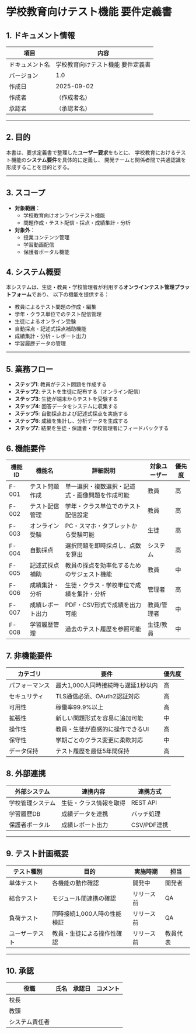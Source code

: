 # 学校教育向けテスト機能 要件定義書

## 1. ドキュメント情報

| 項目      | 内容                |
|---------|-------------------|
| ドキュメント名 | 学校教育向けテスト機能 要件定義書 |
| バージョン   | 1.0               |
| 作成日     | 2025-09-02        |
| 作成者     | （作成者名）            |
| 承認者     | （承認者名）            |

---

## 2. 目的

本書は、要求定義書で整理した**ユーザー要求**をもとに、
学校教育におけるテスト機能の**システム要件**を具体的に定義し、
開発チームと関係者間で共通認識を形成することを目的とする。

---

## 3. スコープ

- **対象範囲**：
  - 学校教育向けオンラインテスト機能
  - 問題作成・テスト配信・採点・成績集計・分析
- **対象外**：
  - 授業コンテンツ管理
  - 学習動画配信
  - 保護者ポータル機能

## 4. システム概要

本システムは、生徒・教員・学校管理者が利用する**オンラインテスト管理プラットフォーム**であり、
以下の機能を提供する：

- 教員によるテスト問題の作成・編集
- 学年・クラス単位でのテスト配信管理
- 生徒によるオンライン受験
- 自動採点・記述式採点補助機能
- 成績集計・分析・レポート出力
- 学習履歴データの管理

---

## 5. 業務フロー

- **ステップ1**: 教員がテスト問題を作成する
- **ステップ2**: テストを生徒に配布する（オンライン配信）
- **ステップ3**: 生徒が端末からテストを受験する
- **ステップ4**: 回答データをシステムに収集する
- **ステップ5**: 自動採点および記述式採点を実施する
- **ステップ6**: 成績を集計し、分析データを生成する
- **ステップ7**: 結果を生徒・保護者・学校管理者にフィードバックする

## 6. 機能要件

| 機能ID  | 機能名      | 詳細説明                    | 対象ユーザー | 優先度 |
|-------|----------|-------------------------|--------|-----|
| F-001 | テスト問題作成  | 単一選択・複数選択・記述式・画像問題を作成可能 | 教員     | 高   |
| F-002 | テスト配信管理  | 学年・クラス単位でのテスト配信設定       | 教員     | 高   |
| F-003 | オンライン受験  | PC・スマホ・タブレットから受験可能      | 生徒     | 高   |
| F-004 | 自動採点     | 選択問題を即時採点し、点数を算出        | システム   | 高   |
| F-005 | 記述式採点補助  | 教員の採点を効率化するためのサジェスト機能   | 教員     | 中   |
| F-006 | 成績集計・分析  | 生徒・クラス・学校単位で成績を集計・分析    | 管理者    | 高   |
| F-007 | 成績レポート出力 | PDF・CSV形式で成績を出力可能       | 教員/管理者 | 中   |
| F-008 | 学習履歴管理   | 過去のテスト履歴を参照可能           | 生徒/教員  | 中   |

## 7. 非機能要件

| カテゴリ    | 要件                   | 優先度 |
|---------|----------------------|-----|
| パフォーマンス | 最大1,000人同時接続時も遅延1秒以内 | 高   |
| セキュリティ  | TLS通信必須、OAuth2認証対応   | 高   |
| 可用性     | 稼働率99.9%以上           | 高   |
| 拡張性     | 新しい問題形式を容易に追加可能      | 中   |
| 操作性     | 教員・生徒が直感的に操作できるUI    | 高   |
| 保守性     | 学期ごとのクラス変更に柔軟対応      | 中   |
| データ保持   | テスト履歴を最低5年間保持        | 高   |

## 8. 外部連携

| 外部システム   | 連携内容        | 連携方式      |
|----------|-------------|-----------|
| 学校管理システム | 生徒・クラス情報を取得 | REST API  |
| 学習履歴DB   | 成績データを連携    | バッチ処理     |
| 保護者ポータル  | 成績レポート出力    | CSV/PDF連携 |

---

## 9. テスト計画概要

| テスト種別   | 目的               | 実施時期  | 担当   |
|---------|------------------|-------|------|
| 単体テスト   | 各機能の動作確認         | 開発中   | 開発者  |
| 結合テスト   | モジュール間連携の確認      | リリース前 | QA   |
| 負荷テスト   | 同時接続1,000人時の性能検証 | リリース前 | QA   |
| ユーザーテスト | 教員・生徒による操作性確認    | リリース前 | 教員代表 |

---

## 10. 承認

| 役職      | 氏名 | 承認日 | コメント |
|---------|----|-----|------|
| 校長      |    |     |      |
| 教頭      |    |     |      |
| システム責任者 |    |     |      |

